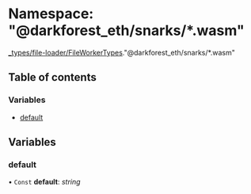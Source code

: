 # Namespace: "@darkforest_eth/snarks/\*.wasm"

[\_types/file-loader/FileWorkerTypes](_types_file_loader_fileworkertypes.md)."@darkforest_eth/snarks/\*.wasm"

## Table of contents

### Variables

- [default](_types_file_loader_fileworkertypes.__darkforest_eth_snarks___wasm_.md#default)

## Variables

### default

• `Const` **default**: _string_
